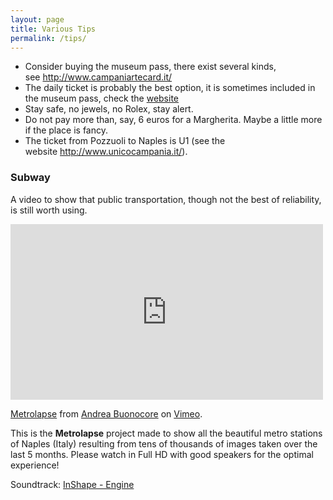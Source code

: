 ```yaml
---
layout: page
title: Various Tips
permalink: /tips/
---
```


-   Consider buying the museum pass, there exist several kinds,
    see <http://www.campaniartecard.it/>
-   The daily ticket is probably the best option, it is sometimes
    included in the museum pass, check
    the [website](http://www.unicocampania.it/index.php?lang=en)
-   Stay safe, no jewels, no Rolex, stay alert.
-   Do not pay more than, say, 6 euros for a Margherita. Maybe a little
    more if the place is fancy.
-   The ticket from Pozzuoli to Naples is U1 (see the
    website <http://www.unicocampania.it/>).


### Subway

A video to show that public transportation, though not the best
of reliability, is still worth using.

<iframe src="https://player.vimeo.com/video/119962408"
width="500" height="281" frameborder="0" webkitallowfullscreen mozallowfullscreen allowfullscreen>
</iframe>
<p>
	<a href="https://vimeo.com/119962408">Metrolapse</a> from <a href="https://vimeo.com/andreabuonocore">Andrea Buonocore</a>
	on <a href="https://vimeo.com">Vimeo</a>.
</p>

This is the **Metrolapse** project made to show all the beautiful metro stations of Naples (Italy) resulting
from tens of thousands of images taken over the last 5 months.
Please watch in Full HD with good speakers for the optimal experience!

Soundtrack: [InShape - Engine](https://www.jamendo.com/it/track/1108306/engine)